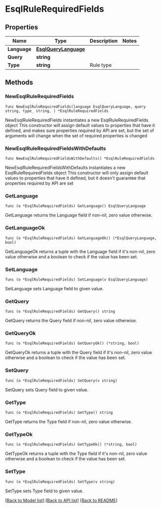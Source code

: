 # EsqlRuleRequiredFields

## Properties

Name | Type | Description | Notes
------------ | ------------- | ------------- | -------------
**Language** | [**EsqlQueryLanguage**](EsqlQueryLanguage.md) |  | 
**Query** | **string** |  | 
**Type** | **string** | Rule type | 

## Methods

### NewEsqlRuleRequiredFields

`func NewEsqlRuleRequiredFields(language EsqlQueryLanguage, query string, type_ string, ) *EsqlRuleRequiredFields`

NewEsqlRuleRequiredFields instantiates a new EsqlRuleRequiredFields object
This constructor will assign default values to properties that have it defined,
and makes sure properties required by API are set, but the set of arguments
will change when the set of required properties is changed

### NewEsqlRuleRequiredFieldsWithDefaults

`func NewEsqlRuleRequiredFieldsWithDefaults() *EsqlRuleRequiredFields`

NewEsqlRuleRequiredFieldsWithDefaults instantiates a new EsqlRuleRequiredFields object
This constructor will only assign default values to properties that have it defined,
but it doesn't guarantee that properties required by API are set

### GetLanguage

`func (o *EsqlRuleRequiredFields) GetLanguage() EsqlQueryLanguage`

GetLanguage returns the Language field if non-nil, zero value otherwise.

### GetLanguageOk

`func (o *EsqlRuleRequiredFields) GetLanguageOk() (*EsqlQueryLanguage, bool)`

GetLanguageOk returns a tuple with the Language field if it's non-nil, zero value otherwise
and a boolean to check if the value has been set.

### SetLanguage

`func (o *EsqlRuleRequiredFields) SetLanguage(v EsqlQueryLanguage)`

SetLanguage sets Language field to given value.


### GetQuery

`func (o *EsqlRuleRequiredFields) GetQuery() string`

GetQuery returns the Query field if non-nil, zero value otherwise.

### GetQueryOk

`func (o *EsqlRuleRequiredFields) GetQueryOk() (*string, bool)`

GetQueryOk returns a tuple with the Query field if it's non-nil, zero value otherwise
and a boolean to check if the value has been set.

### SetQuery

`func (o *EsqlRuleRequiredFields) SetQuery(v string)`

SetQuery sets Query field to given value.


### GetType

`func (o *EsqlRuleRequiredFields) GetType() string`

GetType returns the Type field if non-nil, zero value otherwise.

### GetTypeOk

`func (o *EsqlRuleRequiredFields) GetTypeOk() (*string, bool)`

GetTypeOk returns a tuple with the Type field if it's non-nil, zero value otherwise
and a boolean to check if the value has been set.

### SetType

`func (o *EsqlRuleRequiredFields) SetType(v string)`

SetType sets Type field to given value.



[[Back to Model list]](../README.md#documentation-for-models) [[Back to API list]](../README.md#documentation-for-api-endpoints) [[Back to README]](../README.md)


